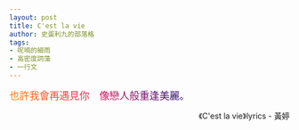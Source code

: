 ```yaml
---
layout: post
title: C'est la vie
author: 史蛋利九的部落格
tags:
- 呢喃的細雨
- 高密度詞藻
- 一行文
---
```


<span style="font-size: large;
background: -webkit-linear-gradient(45deg, #ff8a00, #da1b60, #090979);
-webkit-background-clip: text;
-webkit-text-fill-color: transparent;">
也許我會再遇見你　像戀人般重逢美麗。
</span>
<div style="text-align: right;">
《C'est la vie》lyrics - 黃婷
</div>
